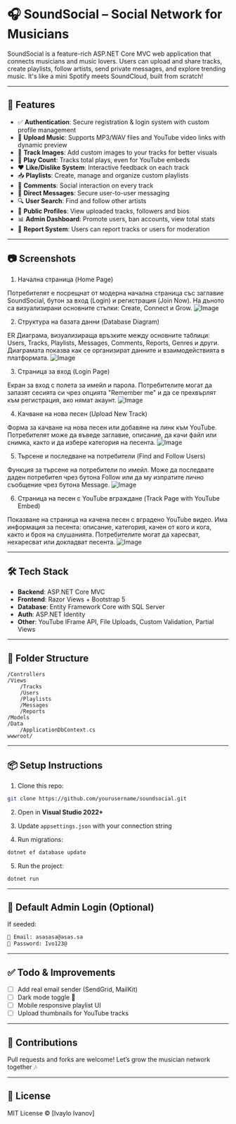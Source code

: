 
# 🎧 SoundSocial – Social Network for Musicians

SoundSocial is a feature-rich ASP.NET Core MVC web application that connects musicians and music lovers. Users can upload and share tracks, create playlists, follow artists, send private messages, and explore trending music. It's like a mini Spotify meets SoundCloud, built from scratch!

---

## 🚀 Features

- ✅ **Authentication**: Secure registration & login system with custom profile management
- 🎵 **Upload Music**: Supports MP3/WAV files and YouTube video links with dynamic preview
- 🎨 **Track Images**: Add custom images to your tracks for better visuals
- 🔁 **Play Count**: Tracks total plays, even for YouTube embeds
- ❤️ **Like/Dislike System**: Interactive feedback on each track
- 📥 **Playlists**: Create, manage and organize custom playlists
- 💬 **Comments**: Social interaction on every track
- 🔔 **Direct Messages**: Secure user-to-user messaging
- 🔍 **User Search**: Find and follow other artists
- 👤 **Public Profiles**: View uploaded tracks, followers and bios
- 📊 **Admin Dashboard**: Promote users, ban accounts, view total stats
- 🚨 **Report System**: Users can report tracks or users for moderation

---

## 📷 Screenshots

1. Начална страница (Home Page)

Потребителят е посрещнат от модерна начална страница със заглавие SoundSocial, бутон за вход (Login) и регистрация (Join Now).
На дъното са визуализирани основните стъпки: Create, Connect и Grow.
![Image](https://github.com/user-attachments/assets/bc1ade6c-955b-4e82-b181-673ea2d71aec)

2. Структура на базата данни (Database Diagram)

ER Диаграма, визуализираща връзките между основните таблици: Users, Tracks, Playlists, Messages, Comments, Reports, Genres и други.
Диаграмата показва как се организират данните и взаимодействията в платформата.
![Image](https://github.com/user-attachments/assets/71808815-40d9-4423-b64b-0059f789a00d)

3. Страница за вход (Login Page)

Екран за вход с полета за имейл и парола.
Потребителите могат да запазят сесията си чрез опцията "Remember me" и да се прехвърлят към регистрация, ако нямат акаунт.
![Image](https://github.com/user-attachments/assets/a1433ed4-0ff4-4c33-b713-bd56fade4675)

4. Качване на нова песен (Upload New Track)

Форма за качване на нова песен или добавяне на линк към YouTube.
Потребителят може да въведе заглавие, описание, да качи файл или снимка, както и да избере категория на песента.
![Image](https://github.com/user-attachments/assets/f83c712f-985a-4e58-9961-1499bb873294)

5. Търсене и последване на потребители (Find and Follow Users)

Функция за търсене на потребители по имейл.
Може да последвате даден потребител чрез бутона Follow или да му изпратите лично съобщение чрез бутона Message.
![Image](https://github.com/user-attachments/assets/834dd8f9-048d-4373-b1e2-e80587ef89e3)

6. Страница на песен с YouTube вграждане (Track Page with YouTube Embed)

Показване на страница на качена песен с вградено YouTube видео.
Има информация за песента: описание, категория, качен от кого и кога, както и броя на слушанията.
Потребителите могат да харесват, нехаресват или докладват песента.
![Image](https://github.com/user-attachments/assets/5883bba2-39da-4cdd-ba14-f53f979a1787)

---

## 🛠️ Tech Stack

- **Backend**: ASP.NET Core MVC
- **Frontend**: Razor Views + Bootstrap 5
- **Database**: Entity Framework Core with SQL Server
- **Auth**: ASP.NET Identity
- **Other**: YouTube IFrame API, File Uploads, Custom Validation, Partial Views

---

## 📂 Folder Structure

```
/Controllers
/Views
    /Tracks
    /Users
    /Playlists
    /Messages
    /Reports
/Models
/Data
    /ApplicationDbContext.cs
wwwroot/
```

---

## 📦 Setup Instructions

1. Clone this repo:
```bash
git clone https://github.com/yourusername/soundsocial.git
```

2. Open in **Visual Studio 2022+**

3. Update `appsettings.json` with your connection string

4. Run migrations:
```bash
dotnet ef database update
```

5. Run the project:
```bash
dotnet run
```

---

## 🔐 Default Admin Login (Optional)

If seeded:

```txt
📧 Email: asasasa@asas.sa  
🔑 Password: Ivo123@
```

---

## ✅ Todo & Improvements

- [ ] Add real email sender (SendGrid, MailKit)
- [ ] Dark mode toggle 🎨
- [ ] Mobile responsive playlist UI
- [ ] Upload thumbnails for YouTube tracks

---

## 🤝 Contributions

Pull requests and forks are welcome! Let’s grow the musician network together 🎶

---

## 📄 License

MIT License © [Ivaylo Ivanov]
